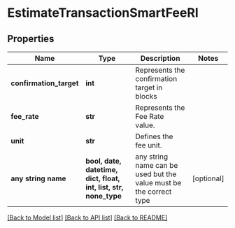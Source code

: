 # EstimateTransactionSmartFeeRI


## Properties
Name | Type | Description | Notes
------------ | ------------- | ------------- | -------------
**confirmation_target** | **int** | Represents the confirmation target in blocks | 
**fee_rate** | **str** | Represents the Fee Rate value. | 
**unit** | **str** | Defines the fee unit. | 
**any string name** | **bool, date, datetime, dict, float, int, list, str, none_type** | any string name can be used but the value must be the correct type | [optional]

[[Back to Model list]](../README.md#documentation-for-models) [[Back to API list]](../README.md#documentation-for-api-endpoints) [[Back to README]](../README.md)


